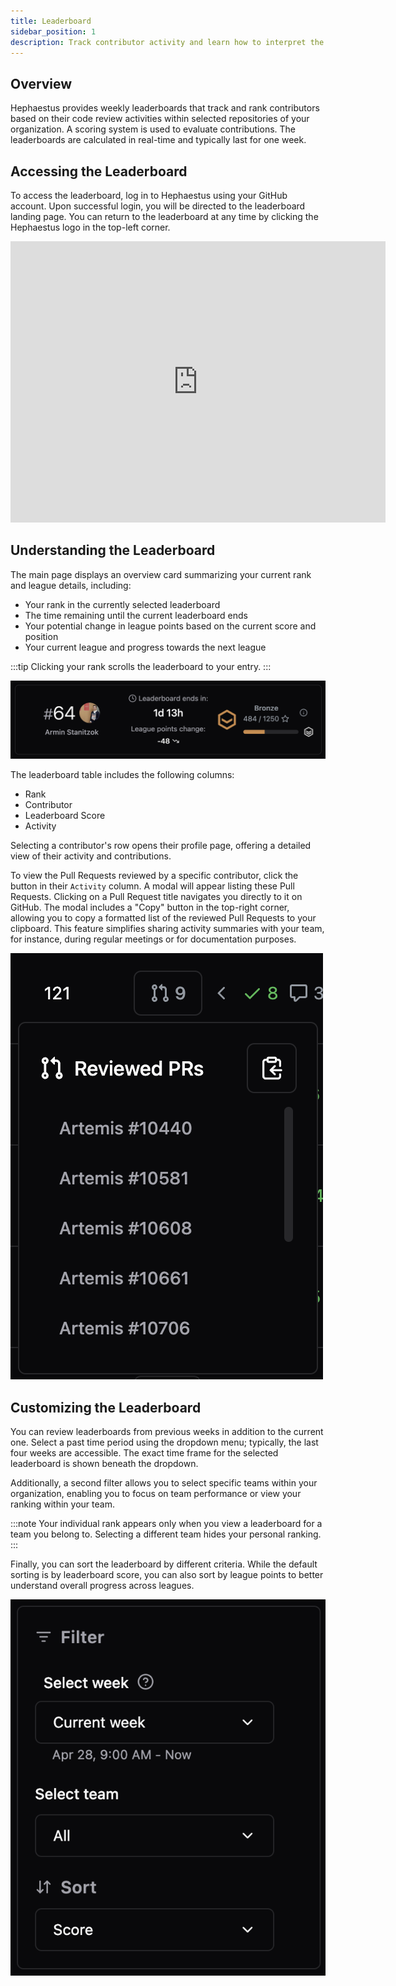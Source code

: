 ```yaml
---
title: Leaderboard
sidebar_position: 1
description: Track contributor activity and learn how to interpret the weekly leaderboards.
---
```


## Overview

Hephaestus provides weekly leaderboards that track and rank contributors based on their code review activities within selected repositories of your organization.
A scoring system is used to evaluate contributions. The leaderboards are calculated in real-time and typically last for one week.

## Accessing the Leaderboard

To access the leaderboard, log in to Hephaestus using your GitHub account. Upon successful login, you will be directed to the leaderboard landing page. You can return to the leaderboard at any time by clicking the Hephaestus logo in the top-left corner.

<iframe height="450px" width="600px" src="https://live.rbg.tum.de/w/artemisintro/59981?video_only=1&t=0" title="Embedded Video" frameborder="0" allow="accelerometer; autoplay; clipboard-write; encrypted-media; gyroscope; picture-in-picture; web-share" allowfullscreen></iframe>

## Understanding the Leaderboard

The main page displays an overview card summarizing your current rank and league details, including:
- Your rank in the currently selected leaderboard
- The time remaining until the current leaderboard ends
- Your potential change in league points based on the current score and position
- Your current league and progress towards the next league

:::tip
Clicking your rank scrolls the leaderboard to your entry.
:::

![Screenshot of the leaderboard overview card](./leaderboard/leaderboard-overview.png "Leaderboard overview card")

The leaderboard table includes the following columns:
- Rank
- Contributor
- Leaderboard Score
- Activity

Selecting a contributor's row opens their profile page, offering a detailed view of their activity and contributions.

To view the Pull Requests reviewed by a specific contributor, click the button in their `Activity` column. A modal will appear listing these Pull Requests. Clicking on a Pull Request title navigates you directly to it on GitHub. The modal includes a "Copy" button in the top-right corner, allowing you to copy a formatted list of the reviewed Pull Requests to your clipboard. This feature simplifies sharing activity summaries with your team, for instance, during regular meetings or for documentation purposes.

![Screenshot of the leaderboard PR overview modal](./leaderboard/leaderboard-pr-overview.png "Leaderboard PR overview modal")

## Customizing the Leaderboard

You can review leaderboards from previous weeks in addition to the current one. Select a past time period using the dropdown menu; typically, the last four weeks are accessible. The exact time frame for the selected leaderboard is shown beneath the dropdown.

Additionally, a second filter allows you to select specific teams within your organization, enabling you to focus on team performance or view your ranking within your team.

:::note
Your individual rank appears only when you view a leaderboard for a team you belong to. Selecting a different team hides your personal ranking.
:::

Finally, you can sort the leaderboard by different criteria. While the default sorting is by leaderboard score, you can also sort by league points to better understand overall progress across leagues.

![Screenshot of the leaderboard filter options](./leaderboard/leaderboard-filter.png "Leaderboard filter options")

<!-- TODO: admin part of the leaderboard -->